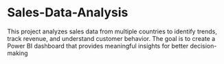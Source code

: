 # Sales-Data-Analysis
This project analyzes sales data from multiple countries to identify trends, track revenue, and understand customer behavior. The goal is to create a Power BI dashboard that provides meaningful insights for better decision-making
